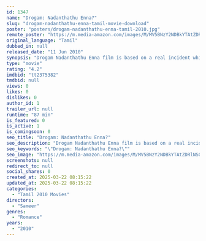 ```yaml
---
id: 1347
name: "Drogam: Nadanthathu Enna?"
slug: "drogam-nadanthathu-enna-tamil-movie-download"
poster: "posters/drogam-nadanthathu-enna-tamil-2010.jpg"
remote_poster: "https://m.media-amazon.com/images/M/MV5BNzY2NDBkYTAtZDRlNS00MjY0LWE3Y2ItNjIxZGVkNzk4OTg2XkEyXkFqcGdeQXVyMjYwMDk5NjE@._V1_SX300.jpg"
original_language: "Tamil"
dubbed_in: null
released_date: "11 Jun 2010"
synopsis: "Drogam Nadanthathu Enna film is based on a real incident which happened in Mumbai. The electric power goes at the time when a young police officer makes love to his wife. So the inspector goes to light a candle. At that time a str..."
type: "movie"
rating: "4.2"
imdbid: "tt2375382"
tmdbid: null
views: 0
likes: 0
dislikes: 0
author_id: 1
trailer_url: null
runtime: "87 min"
is_featured: 0
is_active: 1
is_comingsoon: 0
seo_title: "Drogam: Nadanthathu Enna?"
seo_description: "Drogam Nadanthathu Enna film is based on a real incident which happened in Mumbai. The electric power goes at the time when a young police officer makes love to his wife. So the inspector goes to light a candle. At that time a str..."
seo_keywords: "\"Drogam: Nadanthathu Enna?\""
seo_image: "https://m.media-amazon.com/images/M/MV5BNzY2NDBkYTAtZDRlNS00MjY0LWE3Y2ItNjIxZGVkNzk4OTg2XkEyXkFqcGdeQXVyMjYwMDk5NjE@._V1_SX300.jpg"
screenshots: null
redirect_to: null
social_shares: 0
created_at: 2025-03-22 08:15:22
updated_at: 2025-03-22 08:15:22
categories:
  - "Tamil 2010 Movies"
directors:
  - "Sameer"
genres:
  - "Romance"
years:
  - "2010"
---
```

